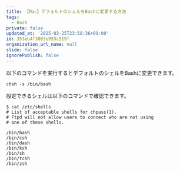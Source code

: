```yaml
---
title: 【Mac】デフォルトのシェルをBashに変更する方法
tags:
  - Bash
private: false
updated_at: '2025-03-25T23:58:36+09:00'
id: 353eb4f3083e955c519f
organization_url_name: null
slide: false
ignorePublish: false
---
```

以下のコマンドを実行するとデフォルトのシェルをBashに変更できます。

```terminal
chsh -s /bin/bash
```

設定できるシェルは以下のコマンドで確認できます。

```terminal
$ cat /etc/shells
# List of acceptable shells for chpass(1).
# Ftpd will not allow users to connect who are not using
# one of these shells.

/bin/bash
/bin/csh
/bin/dash
/bin/ksh
/bin/sh
/bin/tcsh
/bin/zsh
```
